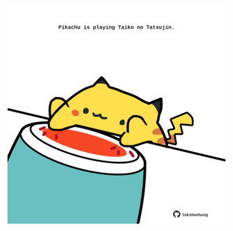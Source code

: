 <!-- built at 10/06/2024, 13:02:54 UTC -->
<p align="center">
  <img width="500" height="500" src="./ReadmeImage.svg">
</p>
